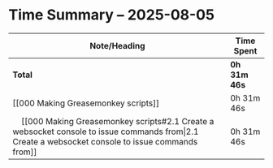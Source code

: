# Time Summary – 2025-08-05

| Note/Heading | Time Spent |
|--------------|------------|
| **Total** | **0h 31m 46s** |
| [[000 Making Greasemonkey scripts]] | 0h 31m 46s |
| &nbsp;&nbsp;&nbsp;&nbsp;[[000 Making Greasemonkey scripts#2.1 Create a websocket console to issue commands from\|2.1 Create a websocket console to issue commands from]] | 0h 31m 46s |

